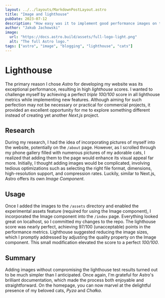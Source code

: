 ```yaml
---
layout: ../../layouts/MarkdownPostLayout.astro
title: "Image and lighthouse"
pubDate: 2023-07-12
description: "How easy was it to implement good performance images on the website and why I care about lighthouse score"
author: "Jakub Jachowski"
image:
  url: "https://docs.astro.build/assets/full-logo-light.png"
  alt: "The full Astro logo."
tags: ["astro", "image", "blogging", "lighthouse", "cats"]
---
```


# Lighthouse

The primary reason I chose _Astro_ for developing my website was its exceptional performance, resulting in high _lighthouse_ scores. I wanted to challenge myself by achieving a perfect _triple 100/100_ score in all lighthouse metrics while implementing new features. Although aiming for such perfection may not be necessary or practical for commercial projects, it provided an excellent opportunity for me to explore something different instead of creating yet another _Next.js_ project.

## Research

During my research, I had the idea of incorporating pictures of myself into the website, potentially on the `/about` page. However, as I scrolled through my phone gallery filled with numerous pictures of my adorable cats, I realized that adding them to the page would enhance its visual appeal far more. Initially, I thought adding images would be complicated, involving tedious optimizations such as selecting the right file format, dimensions, high-resolution support, and compression rates. Luckily, similar to Next.js, Astro offers its own _Image Component_.

## Usage

Once I added the images to the `/assets` directory and enabled the experimental assets feature (required for using the Image component), I incorporated the Image component into the `/index` page. Everything looked great on localhost, so I committed my changes to the repo. The lighthouse score was nearly perfect, achieving 97/100 (unacceptable) points in the performance metrics. Lighthouse suggested reducing the image sizes, which I promptly addressed by adjusting the quality property on the Image component. This small modification elevated the score to a perfect _100/100_.

## Summary

Adding images without compromising the lighthouse test results turned out to be much simpler than I anticipated. Once again, I'm grateful for Astro's brilliant documentation, which made the process both enjoyable and straightforward. On the homepage, you can now marvel at the delightful presence of my beloved cats, _Pyza_ and _Chałka_.
